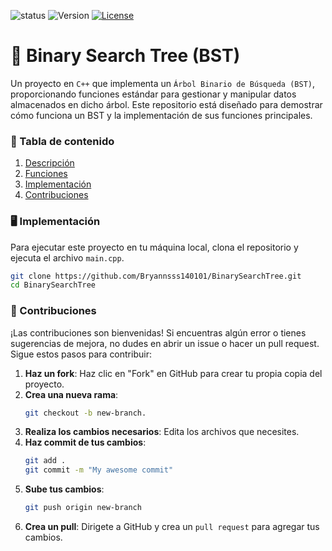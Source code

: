 ![status](https://img.shields.io/badge/status-finished-brightgreen)
![Version](https://img.shields.io/badge/version-v1.0.0-blue)
[![License](https://img.shields.io/badge/licencia-MIT-orange)](LICENSE.txt)

# 🌳 Binary Search Tree (BST)

Un proyecto en `C++` que implementa un `Árbol Binario de Búsqueda (BST)`, proporcionando funciones estándar para gestionar y manipular datos almacenados en dicho árbol. Este repositorio está diseñado para demostrar cómo funciona un BST y la implementación de sus funciones principales.

### 📜 Tabla de contenido
1. [Descripción](https://github.com/Bryannsss140101/BinarySearchTree/wiki/%F0%9F%93%9A-Descripci%C3%B3n)
2. [Funciones](https://github.com/Bryannsss140101/BinarySearchTree/wiki/%E2%9A%99%EF%B8%8F-Funciones)
3. [Implementación](https://github.com/Bryannsss140101/BinarySearchTree/blob/main/README.md#%EF%B8%8F-implementaci%C3%B3n)
4. [Contribuciones](https://github.com/Bryannsss140101/BinarySearchTree/blob/main/README.md#-contribuciones)

### 🖥️ Implementación
Para ejecutar este proyecto en tu máquina local, clona el repositorio y ejecuta el archivo `main.cpp`.
```bash
git clone https://github.com/Bryannsss140101/BinarySearchTree.git
cd BinarySearchTree
```

### 🤝 Contribuciones
¡Las contribuciones son bienvenidas! Si encuentras algún error o tienes sugerencias de mejora, no dudes en abrir un issue o hacer un pull request. Sigue estos pasos para contribuir:

1. **Haz un fork**: Haz clic en "Fork" en GitHub para crear tu propia copia del proyecto.
2. **Crea una nueva rama**:
   ```bash
   git checkout -b new-branch.
   ```
4. **Realiza los cambios necesarios**: Edita los archivos que necesites.
5. **Haz commit de tus cambios**:
   ```bash
   git add .
   git commit -m "My awesome commit"
   ```
7. **Sube tus cambios**:
   ```bash
   git push origin new-branch
   ```
9. **Crea un pull**: Dirigete a GitHub y crea un `pull request` para agregar tus cambios.
